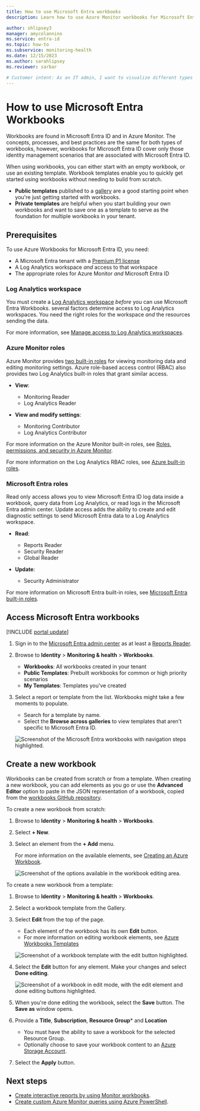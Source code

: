 ```yaml
---
title: How to use Microsoft Entra workbooks
description: Learn how to use Azure Monitor workbooks for Microsoft Entra ID, for analyzing identity related activity, trends, and gaps.

author: shlipsey3
manager: amycolannino
ms.service: entra-id
ms.topic: how-to
ms.subservice: monitoring-health
ms.date: 12/15/2023
ms.author: sarahlipsey
ms.reviewer: sarbar

# Customer intent: As an IT admin, I want to visualize different types of identity data so I can view trends in activity, identity security gaps, and improve the health of my tenant.
---
```


# How to use Microsoft Entra Workbooks

Workbooks are found in Microsoft Entra ID and in Azure Monitor. The concepts, processes, and best practices are the same for both types of workbooks, however, workbooks for Microsoft Entra ID cover only those identity management scenarios that are associated with Microsoft Entra ID.

When using workbooks, you can either start with an empty workbook, or use an existing template. Workbook templates enable you to quickly get started using workbooks without needing to build from scratch. 

- **Public templates** published to a [gallery](/azure/azure-monitor/visualize/workbooks-overview#the-gallery) are a good starting point when you're just getting started with workbooks.
- **Private templates** are helpful when you start building your own workbooks and want to save one as a template to serve as the foundation for multiple workbooks in your tenant.

## Prerequisites

To use Azure Workbooks for Microsoft Entra ID, you need:

- A Microsoft Entra tenant with a [Premium P1 license](~/fundamentals/get-started-premium.md)
- A Log Analytics workspace *and* access to that workspace
- The appropriate roles for Azure Monitor *and* Microsoft Entra ID

### Log Analytics workspace

You must create a [Log Analytics workspace](/azure/azure-monitor/logs/quick-create-workspace) *before* you can use Microsoft Entra Workbooks. several factors determine access to Log Analytics workspaces. You need the right roles for the workspace *and* the resources sending the data.

For more information, see [Manage access to Log Analytics workspaces](/azure/azure-monitor/logs/manage-access).

### Azure Monitor roles

Azure Monitor provides [two built-in roles](/azure/azure-monitor/roles-permissions-security#monitoring-reader) for viewing monitoring data and editing monitoring settings. Azure role-based access control (RBAC) also provides two Log Analytics built-in roles that grant similar access.

- **View**:
  - Monitoring Reader
  - Log Analytics Reader

- **View and modify settings**:
  - Monitoring Contributor
  - Log Analytics Contributor

For more information on the Azure Monitor built-in roles, see [Roles, permissions, and security in Azure Monitor](/azure/azure-monitor/roles-permissions-security#monitoring-reader).

For more information on the Log Analytics RBAC roles, see [Azure built-in roles](/azure/role-based-access-control/built-in-roles#log-analytics-contributor).

### Microsoft Entra roles
<a name='azure-ad-roles'></a>

Read only access allows you to view Microsoft Entra ID log data inside a workbook, query data from Log Analytics, or read logs in the Microsoft Entra admin center. Update access adds the ability to create and edit diagnostic settings to send Microsoft Entra data to a Log Analytics workspace.

- **Read**:
  - Reports Reader
  - Security Reader
  - Global Reader

- **Update**:
  - Security Administrator

For more information on Microsoft Entra built-in roles, see [Microsoft Entra built-in roles](~/identity/role-based-access-control/permissions-reference.md).


## Access Microsoft Entra workbooks
<a name='how-to-access-azure-workbooks-for-azure-ad'></a>

[!INCLUDE [portal update](../../includes/portal-update.md)]

1. Sign in to the [Microsoft Entra admin center](https://entra.microsoft.com) as at least a [Reports Reader](../role-based-access-control/permissions-reference.md#reports-reader).
1. Browse to **Identity** > **Monitoring & health** > **Workbooks**.
    - **Workbooks**: All workbooks created in your tenant
    - **Public Templates**: Prebuilt workbooks for common or high priority scenarios
    - **My Templates**: Templates you've created
1. Select a report or template from the list. Workbooks might take a few moments to populate.
    - Search for a template by name.
    - Select the **Browse across galleries** to view templates that aren't specific to Microsoft Entra ID.

    ![Screenshot of the Microsoft Entra workbooks with navigation steps highlighted.](media/howto-use-workbooks/workbooks-gallery.png)

## Create a new workbook

Workbooks can be created from scratch or from a template. When creating a new workbook, you can add elements as you go or use the **Advanced Editor** option to paste in the JSON representation of a workbook, copied from the [workbooks GitHub repository](https://github.com/Microsoft/Application-Insights-Workbooks/blob/master/schema/workbook.json).

To create a new workbook from scratch:

1. Browse to **Identity** > **Monitoring & health** > **Workbooks**.
1. Select **+ New**.
1. Select an element from the **+ Add** menu.

    For more information on the available elements, see [Creating an Azure Workbook](/azure/azure-monitor/visualize/workbooks-create-workbook).

    ![Screenshot of the options available in the workbook editing area.](media/howto-use-workbooks/add-new-workbooks-elements.png)

To create a new workbook from a template:

1. Browse to **Identity** > **Monitoring & health** > **Workbooks**.
1. Select a workbook template from the Gallery.
1. Select **Edit** from the top of the page.
    - Each element of the workbook has its own **Edit** button.
    - For more information on editing workbook elements, see [Azure Workbooks Templates](/azure/azure-monitor/visualize/workbooks-templates)

    ![Screenshot of a workbook template with the edit button highlighted.](media/howto-use-workbooks/workbooks-edit-button.png)

1. Select the **Edit** button for any element. Make your changes and select **Done editing**.

    ![Screenshot of a workbook in edit mode, with the edit element and done editing buttons highlighted.](media/howto-use-workbooks/workbooks-edit-elements.png)

1. When you're done editing the workbook, select the **Save** button. The **Save as** window opens.
1. Provide a **Title**, **Subscription**, **Resource Group*** and **Location**
    - You must have the ability to save a workbook for the selected Resource Group.
    - Optionally choose to save your workbook content to an [Azure Storage Account](/azure/azure-monitor/visualize/workbooks-bring-your-own-storage).
1. Select the **Apply** button.

## Next steps

- [Create interactive reports by using Monitor workbooks](/azure/azure-monitor/visualize/workbooks-overview).
- [Create custom Azure Monitor queries using Azure PowerShell](~/id-governance/entitlement-management-logs-and-reporting.md).
